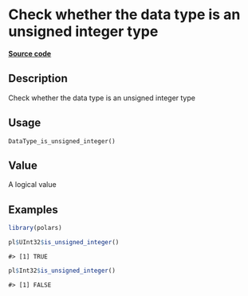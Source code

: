 

# Check whether the data type is an unsigned integer type

[**Source code**](https://github.com/pola-rs/r-polars/tree/741f9cd2614b3302a4d033bcae447425e1b91191/R/after-wrappers.R#L20)

## Description

Check whether the data type is an unsigned integer type

## Usage

<pre><code class='language-R'>DataType_is_unsigned_integer()
</code></pre>

## Value

A logical value

## Examples

``` r
library(polars)

pl$UInt32$is_unsigned_integer()
```

    #> [1] TRUE

``` r
pl$Int32$is_unsigned_integer()
```

    #> [1] FALSE
